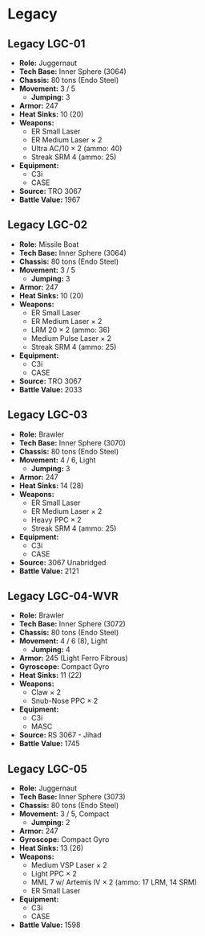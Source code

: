 # Legacy
## Legacy LGC-01
- **Role:** Juggernaut
- **Tech Base:** Inner Sphere (3064)
- **Chassis:** 80 tons (Endo Steel)
- **Movement:** 3 / 5
  - **Jumping:** 3
- **Armor:** 247
- **Heat Sinks:** 10 (20)
- **Weapons:**
  - ER Small Laser
  - ER Medium Laser × 2
  - Ultra AC/10 × 2 (ammo: 40)
  - Streak SRM 4 (ammo: 25)
- **Equipment:**
  - C3i
  - CASE
- **Source:** TRO 3067
- **Battle Value:** 1967

## Legacy LGC-02
- **Role:** Missile Boat
- **Tech Base:** Inner Sphere (3064)
- **Chassis:** 80 tons (Endo Steel)
- **Movement:** 3 / 5
  - **Jumping:** 3
- **Armor:** 247
- **Heat Sinks:** 10 (20)
- **Weapons:**
  - ER Small Laser
  - ER Medium Laser × 2
  - LRM 20 × 2 (ammo: 36)
  - Medium Pulse Laser × 2
  - Streak SRM 4 (ammo: 25)
- **Equipment:**
  - C3i
  - CASE
- **Source:** TRO 3067
- **Battle Value:** 2033

## Legacy LGC-03
- **Role:** Brawler
- **Tech Base:** Inner Sphere (3070)
- **Chassis:** 80 tons (Endo Steel)
- **Movement:** 4 / 6, Light
  - **Jumping:** 3
- **Armor:** 247
- **Heat Sinks:** 14 (28)
- **Weapons:**
  - ER Small Laser
  - ER Medium Laser × 2
  - Heavy PPC × 2
  - Streak SRM 4 (ammo: 25)
- **Equipment:**
  - C3i
  - CASE
- **Source:** 3067 Unabridged
- **Battle Value:** 2121

## Legacy LGC-04-WVR
- **Role:** Brawler
- **Tech Base:** Inner Sphere (3072)
- **Chassis:** 80 tons (Endo Steel)
- **Movement:** 4 / 6 (8), Light
  - **Jumping:** 4
- **Armor:** 245 (Light Ferro Fibrous)
- **Gyroscope:** Compact Gyro
- **Heat Sinks:** 11 (22)
- **Weapons:**
  - Claw × 2
  - Snub-Nose PPC × 2
- **Equipment:**
  - C3i
  - MASC
- **Source:** RS 3067 - Jihad
- **Battle Value:** 1745

## Legacy LGC-05
- **Role:** Juggernaut
- **Tech Base:** Inner Sphere (3073)
- **Chassis:** 80 tons (Endo Steel)
- **Movement:** 3 / 5, Compact
  - **Jumping:** 2
- **Armor:** 247
- **Gyroscope:** Compact Gyro
- **Heat Sinks:** 13 (26)
- **Weapons:**
  - Medium VSP Laser × 2
  - Light PPC × 2
  - MML 7 w/ Artemis IV × 2 (ammo: 17 LRM, 14 SRM)
  - ER Small Laser
- **Equipment:**
  - C3i
  - CASE
- **Battle Value:** 1598

